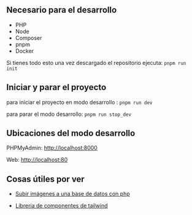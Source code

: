 ## Necesario para el desarrollo

- PHP
- Node
- Composer
- pnpm
- Docker

Si tienes todo esto una vez descargado el repositorio ejecuta: `pnpm run init`

## Iniciar y parar el proyecto

para iniciar el proyecto en modo desarrollo : `pnpm run dev`

para parar el modo desarrollo: `pnpm run stop_dev`

## Ubicaciones del modo desarrollo

PHPMyAdmin: [http://localhost:8000](http://localhost:8000)

Web: [http://localhost:80](http://localhost:80)

## Cosas útiles por ver

- [Subir imágenes a una base de datos con php](https://programacion.net/articulo/almacenar_y_recuperar_una_imagen_de_una_base_de_datos_mysql_mediante_php_1861)

- [Librería de componentes de tailwind](https://daisyui.com/components/dropdown/)
